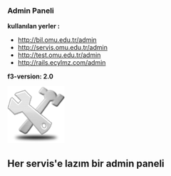 ### Admin Paneli

**kullanılan yerler :**

- http://bil.omu.edu.tr/admin
- http://servis.omu.edu.tr/admin
- http://test.omu.edu.tr/admin
- http://rails.ecylmz.com/admin


**f3-version: 2.0**

![foto](https://github.com/gdemir/admin/raw/master/public/img/logo.png)

Her servis'e lazım bir admin paneli
--

